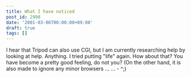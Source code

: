 ```yaml
---
title: What I have noticed
post_id: 2998
date: '2001-03-06T00:00:00+09:00'
draft: true
tags: []
---
```


I hear that Tripod can also use CGI, but I am currently researching help by looking at help. Anything. I tried putting "life" again. How about that? You have become a pretty good feeling, do not you? (On the other hand, it is also made to ignore any minor browsers ... ... - ^;)
